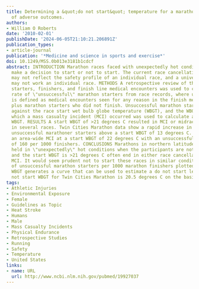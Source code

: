 ```yaml
---
title: Determining a &quot;do not start&quot; temperature for a marathon on the basis
  of adverse outcomes.
authors:
- William O Roberts
date: '2010-02-01'
publishDate: '2024-06-05T21:10:21.206891Z'
publication_types:
- article-journal
publication: '*Medicine and science in sports and exercise*'
doi: 10.1249/MSS.0b013e3181b1cdcf
abstract: INTRODUCTION Marathon races faced with unexpectedly hot conditions must
  make a decision to start or not to start. The current race cancellation parameters
  may not reflect the safety profile of an individual race, and a universal temperature
  may not work an individual race. METHODS A retrospective review of the number of
  starters, finishers, and finish line medical encounters was used to calculate the
  rate of \"unsuccessful\" marathon starters from race records, where unsuccessful
  is defined as medical encounters seen for any reason in the finish medical area
  plus marathon starters who did not finish. Unsuccessful marathon starters were plotted
  against the race start wet bulb globe temperature (WBGT), and the WBGT level at
  which a mass casualty incident (MCI) occurred was used to calculate a \"do not start\"
  WBGT. RESULTS A start WBGT of >21 degrees C resulted in MCI or midrace cancellation
  in several races. Twin Cities Marathon data show a rapid increase in the rate of
  unsuccessful marathoner starters above a start WBGT of 13 degrees C. The event experienced
  an area-wide MCI at a start WBGT of 22 degrees C with an unsuccessful starter rate
  of 160 per 1000 finishers. CONCLUSIONS Marathons in northern latitudes (>40 degrees)
  held in \"unexpectedly\" hot conditions when the participants are not acclimatized
  and the start WBGT is >21 degrees C often end in either race cancellation or an
  MCI. It would seem prudent not to start these races in similar conditions. The rate
  of unsuccessful marathon starters per 1000 marathon finishers plotted against start
  WBGT generates a curve that can be used to estimate a do not start level. The do
  not start WBGT for Twin Cities Marathon is 20.5 degrees C on the basis of this model.
tags:
- Athletic Injuries
- Environmental Exposure
- Female
- Guidelines as Topic
- Heat Stroke
- Humans
- Male
- Mass Casualty Incidents
- Physical Endurance
- Retrospective Studies
- Running
- Safety
- Temperature
- United States
links:
- name: URL
  url: http://www.ncbi.nlm.nih.gov/pubmed/19927037
---
```

